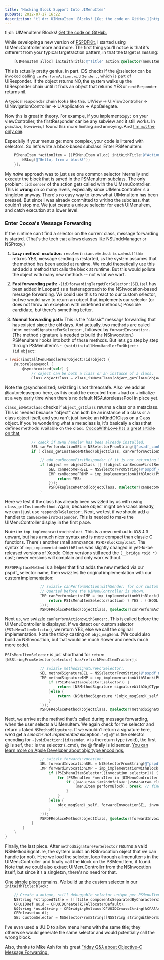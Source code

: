 ```yaml
---
title: 'Hacking Block Support Into UIMenuItem'
pubDate: 2012-07-17 16:22
description: 'tl;dr: UIMenuItem! Blocks! [Get the code on GitHub.](https://github.com/steipete/PSMenuItem)'
---
```


tl;dr: UIMenuItem! Blocks! [Get the code on GitHub.](https://github.com/steipete/PSMenuItem)

While developing a new version of [PSPDFKit](http://pspdfkit.com), I started using UIMenuController more and more. The first thing you'll notice is that it's different from your typical target/action pattern, in that the target is missing:

``` objective-c
    [UIMenuItem alloc] initWithTitle:@"Title" action:@selector(menuItemAction:)];
```

This is actually pretty genius, in part. iOS checks if the @selector can be invoked calling ```canPerformAction:withSender:```, which is part of UIResponder. If the object returns NO, the system walks up the UIResponder chain until it finds an object that returns YES or ```nextResponder``` returns nil.

A typical responder chain looks like this: UIView -> UIViewController -> UINavigationController -> UIApplication -> AppDelegate.

Now this is great in theory. For example, if you implement`copy:` on your viewController, the firstResponder can be any subview and it still works. In practice, however, I found this more limiting and annoying. And [I'm not the only one](https://twitter.com/hatfinch/statuses/224925043556225024).

Especially if your menus get more complex, your code is littered with selectors. So let's write a block-based subclass. Enter PSMenuItem:

``` objective-c
    PSMenuItem *actionItem = [[PSMenuItem alloc] initWithTitle:@"Action 1" block:^{
        NSLog(@"Hello, from a block!");
    }];
```

My *naive* approach was to just use one common selector internally and execute the block that is saved in the PSMenuItem subclass. The only problem: `(id)sender` of the action gets called with the UIMenuController. This is **wrong** on so many levels, especially since UIMenuController is a singleton anyway. There's no easy way to know what UIMenuItem has been pressed.
But since I was already committed to writing the subclass, that couldn't stop me. We just create a unique selector for each UIMenuItem, and catch execution at a lower level.

### Enter Cocoa's Message Forwarding

If the runtime can't find a selector on the current class, message forwarding is started. (That's the tech that allows classes like NSUndoManager or NSProxy.)

1. **Lazy method resolution:** `resolveInstanceMethod:` is called. If this returns YES, message sending is restarted, as the system assumes that the method has been added at runtime. We could theoretically use this and add a method that calls the block at runtime. But this would pollute the object with many new methods -- not what we want.

2. **Fast forwarding path:**  `-(id)forwardingTargetForSelector:(SEL)sel` has been added in Leopard as a faster approach to the NSInvocation-based message forwarding. We could use this to react to our custom selector, but we would have to return an object that implements our selector (or does not throw an exception with undefined methods.) Possible candidate, but there's something better.

3. **Normal forwarding path:** This is the "classic" message forwarding that has existed since the old days. And actually, two methods are called here: `methodSignatureForSelector:`, followed by `forwardInvocation:`. (The method signature is needed to build the NSInvocation.) PSMenuItem hooks into both of those methods. But let's go step by step through PSMenuItem's `+ (void)installMenuHandlerForObject:(id)object`:

``` objective-c
+ (void)installMenuHandlerForObject:(id)object {
    @autoreleasepool {
        @synchronized(self) {
            // object can be both a class or an instance of a class.
            Class objectClass = class_isMetaClass(object_getClass(object)) ? object : [object class];
```

Note the @synchronized; swizzling is not threadsafe. Also, we add an @autoreleasepool here, as this could be executed from +load or +initialize at a very early time when there's no default NSAutoreleasePool in place yet.

`class_isMetaClass` checks if `object_getClass` returns a class or a metaclass. This is needed because "object" can both be an instance of a class or a class object itself, and you can't just invoke an isKindOfClass on a Class object. If you're wondering what a metaclass is, it's basically a class that defines methods available on the class. [CocoaWithLove has a great article on that.](http://cocoawithlove.com/2010/01/what-is-meta-class-in-objective-c.html)

``` objective-c
            // check if menu handler has been already installed.
            SEL canPerformActionSEL = NSSelectorFromString(@"pspdf_canPerformAction:withSender:");
            if (!class_getInstanceMethod(objectClass, canPerformActionSEL)) {

                // add canBecomeFirstResponder if it is not returning YES. (or if we don't know)
                if (object == objectClass || ![object canBecomeFirstResponder]) {
                    SEL canBecomeFRSEL = NSSelectorFromString(@"pspdf_canBecomeFirstResponder");
                    IMP canBecomeFRIMP = imp_implementationWithBlock(PSPDFBlockImplCast(^(id _self) {
                        return YES;
                    }));
                    PSPDFReplaceMethod(objectClass, @selector(canBecomeFirstResponder), canBecomeFRSEL, canBecomeFRIMP);
                }
```

Here we test if the class has already been swizzled by us with using `class_getInstanceMethod`. Again, because object might be a Class already, we can't just use `respondsToSelector:`. Next, we test if we should add a handler to `canBecomeFirstResponder`. This is needed to make the UIMenuController display in the first place.

Note the `imp_implementationWithBlock`. This is a new method in iOS 4.3 upward, but has a much nicer syntax and is more compact than classic C functions. There's another small annoyance: `PSPDFBlockImplCast`. The syntax of `imp_implementationWithBlock` was slightly changed in yet-to-be released versions of Xcode. Older versions still need the `(__bridge void *)` cast; newer versions will complain and only work without.

`PSPDFReplaceMethod` is a helper that first adds the new method via our pspdf_ selector name, then swizzles the original implementation with our custom implementation:

``` objective-c
                // swizzle canPerformAction:withSender: for our custom selectors.
                // Queried before the UIMenuController is shown.
                IMP canPerformActionIMP = imp_implementationWithBlock(PSPDFBlockImplCast(^(id _self, SEL action, id sender) {
                    return PSIsMenuItemSelector(action) ? YES : ((BOOL (*)(id, SEL, SEL, id))objc_msgSend)(_self, canPerformActionSEL, action, sender);
                }));
                PSPDFReplaceMethod(objectClass, @selector(canPerformAction:withSender:), canPerformActionSEL, canPerformActionIMP);
```

Next up, we swizzle `canPerformAction:withSender:`. This is called before the UIMenuController is displayed. If we detect our custom selector (`PSIsMenuItemSelector`), we return YES, else we call the original implementation. Note the tricky casting on `objc_msgSend`. (We could also build an NSInvocation, but that would be much slower and needs much more code).

`PSIsMenuItemSelector` is just shorthand for `return [NSStringFromSelector(selector) hasPrefix:kMenuItemTrailer];`:

``` objective-c
                // swizzle methodSignatureForSelector:.
                SEL methodSignatureSEL = NSSelectorFromString(@"pspdf_methodSignatureForSelector:");
                IMP methodSignatureIMP = imp_implementationWithBlock(PSPDFBlockImplCast(^(id _self, SEL selector) {
                    if (PSIsMenuItemSelector(selector)) {
                        return [NSMethodSignature signatureWithObjCTypes:"v@:@"]; // fake it.
                    }else {
                        return (NSMethodSignature *)objc_msgSend(_self, methodSignatureSEL, selector);
                    }
                }));
                PSPDFReplaceMethod(objectClass, @selector(methodSignatureForSelector:), methodSignatureSEL, methodSignatureIMP);
```

Next, we arrive at the method that's called during message forwarding, when the user selects a UIMenuItem. We again check for the selector and return a faked `NSMethodSignature`. If we wouldn't return a signature here, we'd get a *selector not implemented* exception. `"v@:@"` is the selector encoding for `-(void)action:(id)sender`. v is the return type (void), the first @ is self, the : is the selector (_cmd), the @ finally is id sender. [You can learn more on Apple Developer about objc type encodings.](http://developer.apple.com/documentation/Cocoa/Conceptual/ObjCRuntimeGuide/Articles/ocrtTypeEncodings.html)

``` objective-c
                // swizzle forwardInvocation:
                SEL forwardInvocationSEL = NSSelectorFromString(@"pspdf_forwardInvocation:");
                IMP forwardInvocationIMP = imp_implementationWithBlock(PSPDFBlockImplCast(^(id _self, NSInvocation *invocation) {
                    if (PSIsMenuItemSelector([invocation selector])) {
                        for (PSMenuItem *menuItem in [UIMenuController sharedMenuController].menuItems) {
                            if ([menuItem isKindOfClass:[PSMenuItem class]] && sel_isEqual([invocation selector], menuItem.customSelector)) {
                                [menuItem performBlock]; break; // find corresponding MenuItem and forward
                            }
                        }
                    }else {
                        objc_msgSend(_self, forwardInvocationSEL, invocation);
                    }
                }));
                PSPDFReplaceMethod(objectClass, @selector(forwardInvocation:), forwardInvocationSEL, forwardInvocationIMP);
            }
        }
    }
}
```

Finally, the last piece. After `methodSignatureForSelector` returns a valid NSMethodSignature, the system builds an NSInvocation object that we can handle (or not). Here we load the selector, loop through all menuItems in the UIMenuController, and finally call the block on the PSMenuItem, if found. Note that we could also extract UIMenuController from the NSInvocation itself, but since it's a singleton, there's no need for that.

One simple piece remains. We build up the custom selector in our `initWithTitle:block:`

``` objective-c
    // Create a unique, still debuggable selector unique per PSMenuItem.
    NSString *strippedTitle = [[[title componentsSeparatedByCharactersInSet:[[NSCharacterSet letterCharacterSet] invertedSet]] componentsJoinedByString:@""] lowercaseString];
    CFUUIDRef uuid = CFUUIDCreate(kCFAllocatorDefault);
    NSString *uuidString = CFBridgingRelease(CFUUIDCreateString(kCFAllocatorDefault, uuid));
    CFRelease(uuid);
    SEL customSelector = NSSelectorFromString([NSString stringWithFormat:@"%@_%@_%@:", kMenuItemTrailer, strippedTitle, uuidString]);
```

I've even used a UUID to allow menu items with the same title; they otherwise would generate the same selector and would potentially call the wrong block.

Also, thanks to Mike Ash for his great [Friday Q&A about Objective-C Message Forwarding.](http://www.mikeash.com/pyblog/friday-qa-2009-03-27-objective-c-message-forwarding.html)